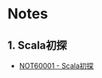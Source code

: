 # Notes

## 1. Scala初探

* [NOT60001 - Scala初探](/reference/nodes/61-scala-in-programming/scalachu-tan.md)



